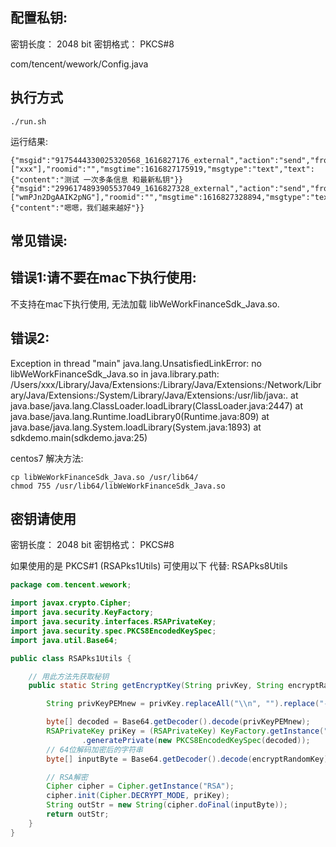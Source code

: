 ## 配置私钥:
密钥长度： 2048 bit
密钥格式： PKCS#8

com/tencent/wework/Config.java

## 执行方式
```shell
./run.sh
```
运行结果:
```
{"msgid":"9175444330025320568_1616827176_external","action":"send","from":"wmPJn2DgAAIK2pNG","tolist":["xxx"],"roomid":"","msgtime":1616827175919,"msgtype":"text","text":{"content":"测试 一次多条信息 和最新私钥"}}
{"msgid":"2996174893905537049_1616827328_external","action":"send","from":"xxx","tolist":["wmPJn2DgAAIK2pNG"],"roomid":"","msgtime":1616827328894,"msgtype":"text","text":{"content":"嗯嗯，我们越来越好"}} 
```

## 常见错误:

## 错误1:请不要在mac下执行使用:
不支持在mac下执行使用, 无法加载 libWeWorkFinanceSdk_Java.so.


## 错误2: 
Exception in thread "main" java.lang.UnsatisfiedLinkError: no libWeWorkFinanceSdk_Java.so in java.library.path: /Users/xxx/Library/Java/Extensions:/Library/Java/Extensions:/Network/Library/Java/Extensions:/System/Library/Java/Extensions:/usr/lib/java:.
at java.base/java.lang.ClassLoader.loadLibrary(ClassLoader.java:2447)
at java.base/java.lang.Runtime.loadLibrary0(Runtime.java:809)
at java.base/java.lang.System.loadLibrary(System.java:1893)
at sdkdemo.main(sdkdemo.java:25)

centos7 解决方法: 

```shell
cp libWeWorkFinanceSdk_Java.so /usr/lib64/
chmod 755 /usr/lib64/libWeWorkFinanceSdk_Java.so
```

## 密钥请使用
密钥长度： 2048 bit
密钥格式： PKCS#8

如果使用的是 PKCS#1 (RSAPks1Utils) 可使用以下 代替: RSAPks8Utils 
```java
package com.tencent.wework;

import javax.crypto.Cipher;
import java.security.KeyFactory;
import java.security.interfaces.RSAPrivateKey;
import java.security.spec.PKCS8EncodedKeySpec;
import java.util.Base64;

public class RSAPks1Utils {

    // 用此方法先获取秘钥
    public static String getEncryptKey(String privKey, String encryptRandomKey) throws Exception {

        String privKeyPEMnew = privKey.replaceAll("\\n", "").replace("-----BEGIN PRIVATE KEY-----", "").replace("-----END PRIVATE KEY-----", "");

        byte[] decoded = Base64.getDecoder().decode(privKeyPEMnew);
        RSAPrivateKey priKey = (RSAPrivateKey) KeyFactory.getInstance("RSA")
                .generatePrivate(new PKCS8EncodedKeySpec(decoded));
        // 64位解码加密后的字符串
        byte[] inputByte = Base64.getDecoder().decode(encryptRandomKey);

        // RSA解密
        Cipher cipher = Cipher.getInstance("RSA");
        cipher.init(Cipher.DECRYPT_MODE, priKey);
        String outStr = new String(cipher.doFinal(inputByte));
        return outStr;
    }
}
```



